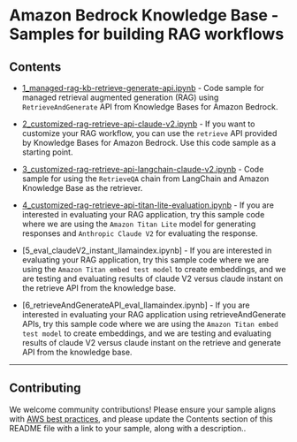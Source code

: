 # Amazon Bedrock Knowledge Base - Samples for building RAG workflows

## Contents

- [1_managed-rag-kb-retrieve-generate-api.ipynb](./1\_managed-rag-kb-retrieve-generate-api.ipynb) - Code sample for managed retrieval augmented generation (RAG) using `RetrieveAndGenerate` API from Knowledge Bases for Amazon Bedrock.

- [2_customized-rag-retrieve-api-claude-v2.ipynb](./2\_customized-rag-retrieve-api-claude-v2.ipynb) - If you want to customize your RAG workflow, you can use the `retrieve` API provided by Knowledge Bases for Amazon Bedrock. Use this code sample as a starting point.

- [3_customized-rag-retrieve-api-langchain-claude-v2.ipynb](./3\_customized-rag-retrieve-api-langchain-claude-v2.ipynb) - Code sample for using the `RetrieveQA` chain from LangChain and Amazon Knowledge Base as the retriever.

- [4_customized-rag-retrieve-api-titan-lite-evaluation.ipynb](./4\_customized-rag-retrieve-api-titan-lite-evaluation.ipynb) - If you are interested in evaluating your RAG application, try this sample code where we are using the `Amazon Titan Lite` model for generating responses and `Anthropic Claude V2` for evaluating the response.

- [5_eval_claudeV2_instant_llamaindex.ipynb] - If you are interested in evaluating your RAG application, try this sample code where we are using the `Amazon Titan embed test model` to create embeddings, and we are testing and evaluating results of claude V2 versus claude instant on the retrieve API from the knowledge base.

- [6_retrieveAndGenerateAPI_eval_llamaindex.ipynb] - If you are interested in evaluating your RAG application using retrieveAndGenerate APIs, try this sample code where we are using the `Amazon Titan embed test model` to create embeddings, and we are testing and evaluating results of claude V2 versus claude instant on the retrieve and generate API from the knowledge base.

***

## Contributing

We welcome community contributions! Please ensure your sample aligns with [AWS best practices](_!https://aws.amazon.com/architecture/well-architected/_), and please update the Contents section of this README file with a link to your sample, along with a description..
